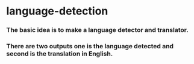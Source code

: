 # language-detection
### The basic idea is to make a language detector and translator.
### There are two outputs one is the language detected and second is the translation in English.
